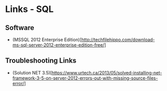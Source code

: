 # Links - SQL
## Software
- (MSSQL 2012 Enterprise Edition)[http://techfilehippo.com/download-ms-sql-server-2012-enterprise-edition-free/]

## Troubleshooting Links
- (Solution NET 3.5)[https://www.urtech.ca/2013/05/solved-installing-net-framework-3-5-on-server-2012-errors-out-with-missing-source-files-error/]